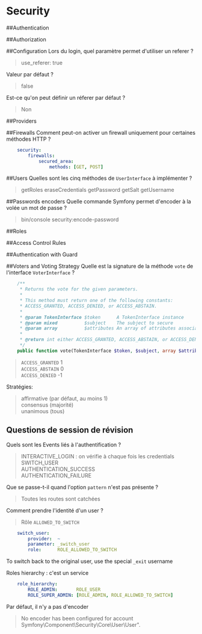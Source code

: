 # Security

##Authentication

##Authorization

##Configuration
Lors du login, quel paramètre permet d'utiliser un referer ?
> use_referer: true

Valeur par défaut ?
> false

Est-ce qu'on peut définir un réferer par défaut ?
> Non

##Providers

##Firewalls
Comment peut-on activer un firewall uniquement pour certaines méthodes HTTP ?
>
```yaml
    security:
        firewalls:
            secured_area:
                methods: [GET, POST]
```

##Users
Quelles sont les cinq méthodes de `UserInterface` à implémenter ?
> getRoles
> eraseCredentials
> getPassword
> getSalt
> getUsername

##Passwords encoders
Quelle commande Symfony permet d'encoder à la volée un mot de passe ?
> bin/console security:encode-password

##Roles

##Access Control Rules

##Authentication with Guard

##Voters and Voting Strategy
Quelle est la signature de la méthode `vote` de l'interface `VoterInterface` ?
>
```php
    /**
     * Returns the vote for the given parameters.
     *
     * This method must return one of the following constants:
     * ACCESS_GRANTED, ACCESS_DENIED, or ACCESS_ABSTAIN.
     *
     * @param TokenInterface $token      A TokenInterface instance
     * @param mixed          $subject    The subject to secure
     * @param array          $attributes An array of attributes associated with the method being invoked
     *
     * @return int either ACCESS_GRANTED, ACCESS_ABSTAIN, or ACCESS_DENIED
     */
    public function vote(TokenInterface $token, $subject, array $attributes);
```
> `ACCESS_GRANTED` 1  
> `ACCESS_ABSTAIN` 0  
> `ACCESS_DENIED` -1  

Stratégies:
> affirmative (par défaut, au moins 1)  
> consensus (majorité)  
> unanimous (tous)  

## Questions de session de révision

Quels sont les Events liés à l'authentification ? 
> INTERACTIVE_LOGIN : on vérifie à chaque fois les credentials  
> SWITCH_USER  
> AUTHENTICATION_SUCCESS  
> AUTHENTICATION_FAILURE  

Que se passe-t-il quand l'option `pattern` n'est pas présente ?
> Toutes les routes sont catchées

Comment prendre l'identité d'un user ?
> Rôle `ALLOWED_TO_SWITCH`
```yaml
    switch_user:
        provider:  ~
        parameter: _switch_user
        role:      ROLE_ALLOWED_TO_SWITCH
```

To switch back to the original user, use the special `_exit` username

Roles hierarchy : c'est un service
```yaml
    role_hierarchy:
        ROLE_ADMIN:       ROLE_USER
        ROLE_SUPER_ADMIN: [ROLE_ADMIN, ROLE_ALLOWED_TO_SWITCH]
```

Par défaut, il n'y a pas d'encoder
> No encoder has been configured for account Symfony\Component\Security\Core\User\User".
